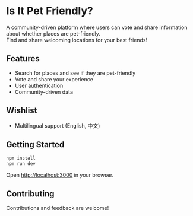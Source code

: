 # Is It Pet Friendly?

A community-driven platform where users can vote and share information about whether places are pet-friendly.  
Find and share welcoming locations for your best friends!

## Features

- Search for places and see if they are pet-friendly
- Vote and share your experience
- User authentication
- Community-driven data

## Wishlist
- Multilingual support (English, 中文)

## Getting Started

```bash
npm install
npm run dev
```

Open [http://localhost:3000](http://localhost:3000) in your browser.

## Contributing

Contributions and feedback are welcome!  